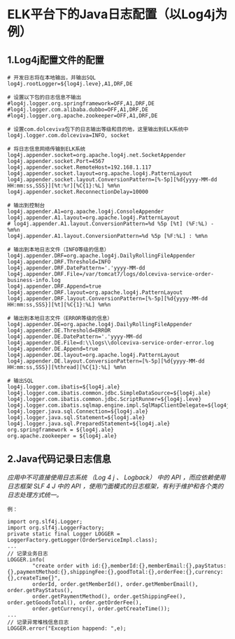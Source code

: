 # ELK平台下的Java日志配置（以Log4j为例）


## 1.Log4j配置文件的配置
    
    # 开发日志将在本地输出，并输出SQL
    log4j.rootLogger=${log4j.leve},A1,DRF,DE
    
    # 设置以下包的日志信息不输出
    #log4j.logger.org.springframework=OFF,A1,DRF,DE
    #log4j.logger.com.alibaba.dubbo=OFF,A1,DRF,DE
    #log4j.logger.org.apache.zookeeper=OFF,A1,DRF,DE

    # 设置com.dolceviva包下的日志输出等级和目的地，这里输出到ELK系统中
    log4j.logger.com.dolceviva=INFO, socket

    # 将日志信息网络传输到ELK系统
    log4j.appender.socket=org.apache.log4j.net.SocketAppender
    log4j.appender.socket.Port=4567
    log4j.appender.socket.RemoteHost=192.168.1.117
    log4j.appender.socket.layout=org.apache.log4j.PatternLayout
    log4j.appender.socket.layout.ConversionPattern=[%-5p][%d{yyyy-MM-dd HH:mm:ss,SSS}][%t:%r][%C{1}:%L] %m%n
    log4j.appender.socket.ReconnectionDelay=10000

    # 输出到控制台
    log4j.appender.A1=org.apache.log4j.ConsoleAppender
    log4j.appender.A1.layout=org.apache.log4j.PatternLayout
    # log4j.appender.A1.layout.ConversionPattern=%d %5p [%t] (%F:%L) - %m%n
    log4j.appender.A1.layout.ConversionPattern=%d %5p [%F:%L] : %m%n
 
	# 输出到本地日志文件（INFO等级的信息）	
    log4j.appender.DRF=org.apache.log4j.DailyRollingFileAppender
    log4j.appender.DRF.Threshold=INFO
    log4j.appender.DRF.DatePattern='.'yyyy-MM-dd
    log4j.appender.DRF.File=/var/tomcat7/logs/dolceviva-service-order-business-info.log
    log4j.appender.DRF.Append=true
    log4j.appender.DRF.layout=org.apache.log4j.PatternLayout
    log4j.appender.DRF.layout.ConversionPattern=[%-5p][%d{yyyy-MM-dd HH:mm:ss,SSS}][%t][%C{1}:%L] %m%n

    # 输出到本地日志文件（ERROR等级的信息）
    log4j.appender.DE=org.apache.log4j.DailyRollingFileAppender
    log4j.appender.DE.Threshold=ERROR
    log4j.appender.DE.DatePattern='.'yyyy-MM-dd
    log4j.appender.DE.File=d:\\logs\\dolceviva-service-order-error.log
    log4j.appender.DE.Append=true
    log4j.appender.DE.layout=org.apache.log4j.PatternLayout
    log4j.appender.DE.layout.ConversionPattern=[%-5p][%d{yyyy-MM-dd HH:mm:ss,SSS}][%thread][%C{1}:%L] %m%n

    # 输出SQL 
    log4j.logger.com.ibatis=${log4j.ale}
    log4j.logger.com.ibatis.common.jdbc.SimpleDataSource=${log4j.ale}
    log4j.logger.com.ibatis.common.jdbc.ScriptRunner=${log4j.leve}
    log4j.logger.com.ibatis.sqlmap.engine.impl.SqlMapClientDelegate=${log4j.ale}
    log4j.logger.java.sql.Connection=${log4j.ale}
    log4j.logger.java.sql.Statement=${log4j.ale}
    log4j.logger.java.sql.PreparedStatement=${log4j.ale}
    org.springframework = ${log4j.ale}
    org.apache.zookeeper = ${log4j.ale}

## 2.Java代码记录日志信息
*应用中不可直接使用日志系统 （Log 4 j 、 Logback） 中的 API ，而应依赖使用日志框架
SLF 4 J 中的 API ，使用门面模式的日志框架，有利于维护和各个类的日志处理方式统一。*

`例：`

    import org.slf4j.Logger;
    import org.slf4j.LoggerFactory;
    private static final Logger LOGGER = LoggerFactory.getLogger(OrderServiceImpl.class);
    ...
    // 记录业务日志
    LOGGER.info(
		    "create order with id:{},memberId:{},memberEmail:{},payStatus:{},paymentMethod:{},shippingFee:{},goodTotal:{},orderFee:{},currency:{},createTime{}",
		    orderId, order.getMemberId(), order.getMemberEmail(), order.getPayStatus(),
		    order.getPaymentMethod(), order.getShippingFee(), order.getGoodsTotal(), order.getOrderFee(),
		    order.getCurrency(), order.getCreateTime());
    ...
    // 记录异常堆栈信息日志
    LOGGER.error("Exception happend: ",e);